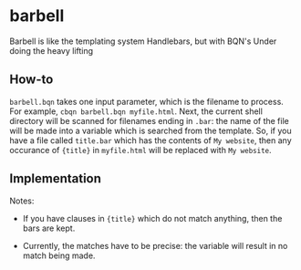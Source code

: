 # barbell

Barbell is like the templating system Handlebars, but with BQN's Under doing the heavy lifting

## How-to

`barbell.bqn` takes one input parameter, which is the filename to process. For example, `cbqn barbell.bqn myfile.html`. Next, the current shell directory will be scanned for filenames ending in `.bar`: the name of the file will be made into a variable which is searched from the template. So, if you have a file called `title.bar` which has the contents of `My website`, then any occurance of `{title}` in `myfile.html` will be replaced with `My website`.

## Implementation

Notes:

- If you have clauses in `{title}` which do not match anything, then the bars are kept.

- Currently, the matches have to be precise: the variable will result in no match being made.

